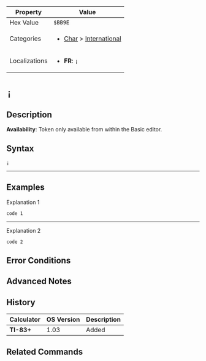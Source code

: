 | Property      | Value |
|---------------|-------|
| Hex Value     | `$BB9E`|
| Categories    | <ul><li>[Char](<../categories/Char.md>) > [International](<../categories/Char.md#International>)</li></ul> |
| Localizations | <ul><li><b>FR</b>: `¡`</li></ul> |

# `¡`

## Description



<b>Availability</b>: Token only available from within the Basic editor.

## Syntax
`¡`

<hr>

## Examples

Explanation 1
```ti-basic
code 1
```
---
Explanation 2
```ti-basic
code 2
```

## Error Conditions


## Advanced Notes


## History
| Calculator | OS Version | Description |
|------------|------------|-------------|
| <b>TI-83+</b> | 1.03 | Added

## Related Commands

    